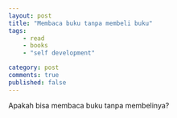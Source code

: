 ```yaml
---
layout: post
title: "Membaca buku tanpa membeli buku"
tags: 
    - read
    - books
    - "self development"

category: post
comments: true
published: false
---
```


Apakah bisa membaca buku tanpa membelinya?